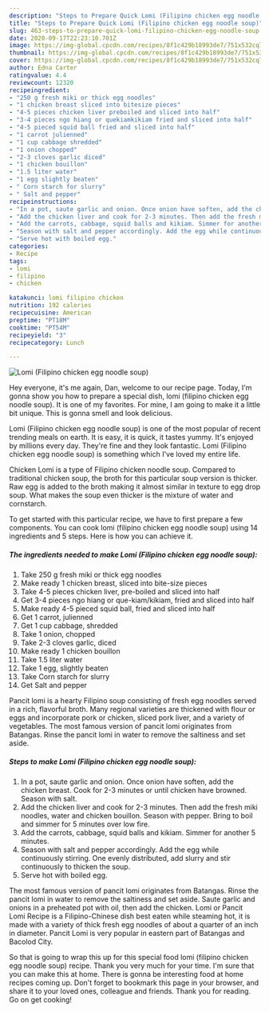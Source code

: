 ```yaml
---
description: "Steps to Prepare Quick Lomi (Filipino chicken egg noodle soup)"
title: "Steps to Prepare Quick Lomi (Filipino chicken egg noodle soup)"
slug: 463-steps-to-prepare-quick-lomi-filipino-chicken-egg-noodle-soup
date: 2020-09-17T22:23:10.701Z
image: https://img-global.cpcdn.com/recipes/8f1c429b18993de7/751x532cq70/lomi-filipino-chicken-egg-noodle-soup-recipe-main-photo.jpg
thumbnail: https://img-global.cpcdn.com/recipes/8f1c429b18993de7/751x532cq70/lomi-filipino-chicken-egg-noodle-soup-recipe-main-photo.jpg
cover: https://img-global.cpcdn.com/recipes/8f1c429b18993de7/751x532cq70/lomi-filipino-chicken-egg-noodle-soup-recipe-main-photo.jpg
author: Edna Carter
ratingvalue: 4.4
reviewcount: 12320
recipeingredient:
- "250 g fresh miki or thick egg noodles"
- "1 chicken breast sliced into bitesize pieces"
- "4-5 pieces chicken liver preboiled and sliced into half"
- "3-4 pieces ngo hiang or quekiamkikiam fried and sliced into half"
- "4-5 pieced squid ball fried and sliced into half"
- "1 carrot julienned"
- "1 cup cabbage shredded"
- "1 onion chopped"
- "2-3 cloves garlic diced"
- "1 chicken bouillon"
- "1.5 liter water"
- "1 egg slightly beaten"
- " Corn starch for slurry"
- " Salt and pepper"
recipeinstructions:
- "In a pot, saute garlic and onion. Once onion have soften, add the chicken breast. Cook for 2-3 minutes or until chicken have browned. Season with salt."
- "Add the chicken liver and cook for 2-3 minutes. Then add the fresh miki noodles, water and chicken bouillon. Season with pepper. Bring to boil and simmer for 5 minutes over low fire."
- "Add the carrots, cabbage, squid balls and kikiam. Simmer for another 5 minutes."
- "Season with salt and pepper accordingly. Add the egg while continuously stirring. One evenly distributed, add slurry and stir continuously to thicken the soup."
- "Serve hot with boiled egg."
categories:
- Recipe
tags:
- lomi
- filipino
- chicken

katakunci: lomi filipino chicken 
nutrition: 192 calories
recipecuisine: American
preptime: "PT18M"
cooktime: "PT54M"
recipeyield: "3"
recipecategory: Lunch

---
```



![Lomi (Filipino chicken egg noodle soup)](https://img-global.cpcdn.com/recipes/8f1c429b18993de7/751x532cq70/lomi-filipino-chicken-egg-noodle-soup-recipe-main-photo.jpg)

Hey everyone, it's me again, Dan, welcome to our recipe page. Today, I'm gonna show you how to prepare a special dish, lomi (filipino chicken egg noodle soup). It is one of my favorites. For mine, I am going to make it a little bit unique. This is gonna smell and look delicious.

Lomi (Filipino chicken egg noodle soup) is one of the most popular of recent trending meals on earth. It is easy, it is quick, it tastes yummy. It's enjoyed by millions every day. They're fine and they look fantastic. Lomi (Filipino chicken egg noodle soup) is something which I've loved my entire life.

Chicken Lomi is a type of Filipino chicken noodle soup. Compared to traditional chicken soup, the broth for this particular soup version is thicker. Raw egg is added to the broth making it almost similar in texture to egg drop soup. What makes the soup even thicker is the mixture of water and cornstarch.


To get started with this particular recipe, we have to first prepare a few components. You can cook lomi (filipino chicken egg noodle soup) using 14 ingredients and 5 steps. Here is how you can achieve it.

<!--inarticleads1-->

##### The ingredients needed to make Lomi (Filipino chicken egg noodle soup):

1. Take 250 g fresh miki or thick egg noodles
1. Make ready 1 chicken breast, sliced into bite-size pieces
1. Take 4-5 pieces chicken liver, pre-boiled and sliced into half
1. Get 3-4 pieces ngo hiang or que-kiam/kikiam, fried and sliced into half
1. Make ready 4-5 pieced squid ball, fried and sliced into half
1. Get 1 carrot, julienned
1. Get 1 cup cabbage, shredded
1. Take 1 onion, chopped
1. Take 2-3 cloves garlic, diced
1. Make ready 1 chicken bouillon
1. Take 1.5 liter water
1. Take 1 egg, slightly beaten
1. Take  Corn starch for slurry
1. Get  Salt and pepper


Pancit lomi is a hearty Filipino soup consisting of fresh egg noodles served in a rich, flavorful broth. Many regional varieties are thickened with flour or eggs and incorporate pork or chicken, sliced pork liver, and a variety of vegetables. The most famous version of pancit lomi originates from Batangas. Rinse the pancit lomi in water to remove the saltiness and set aside. 

<!--inarticleads2-->

##### Steps to make Lomi (Filipino chicken egg noodle soup):

1. In a pot, saute garlic and onion. Once onion have soften, add the chicken breast. Cook for 2-3 minutes or until chicken have browned. Season with salt.
1. Add the chicken liver and cook for 2-3 minutes. Then add the fresh miki noodles, water and chicken bouillon. Season with pepper. Bring to boil and simmer for 5 minutes over low fire.
1. Add the carrots, cabbage, squid balls and kikiam. Simmer for another 5 minutes.
1. Season with salt and pepper accordingly. Add the egg while continuously stirring. One evenly distributed, add slurry and stir continuously to thicken the soup.
1. Serve hot with boiled egg.


The most famous version of pancit lomi originates from Batangas. Rinse the pancit lomi in water to remove the saltiness and set aside. Saute garlic and onions in a preheated pot with oil, then add the chicken. Lomi or Pancit Lomi Recipe is a Filipino-Chinese dish best eaten while steaming hot, it is made with a variety of thick fresh egg noodles of about a quarter of an inch in diameter. Pancit Lomi is very popular in eastern part of Batangas and Bacolod City. 

So that is going to wrap this up for this special food lomi (filipino chicken egg noodle soup) recipe. Thank you very much for your time. I'm sure that you can make this at home. There is gonna be interesting food at home recipes coming up. Don't forget to bookmark this page in your browser, and share it to your loved ones, colleague and friends. Thank you for reading. Go on get cooking!
